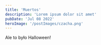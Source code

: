 ```yaml
---
title: 'Muertos'
description: 'Lorem ipsum dolor sit amet'
pubDate: 'Jul 08 2022'
heroImage: '/postImages/czacha.png'
---
```


Ale to było Halloween!